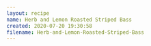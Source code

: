 ```yaml
---
layout: recipe
name: Herb and Lemon Roasted Striped Bass
created: 2020-07-20 19:30:58
filename: Herb-and-Lemon-Roasted-Striped-Bass
---
```


